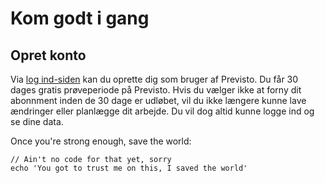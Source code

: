 # Kom godt i gang

## Opret konto

Via [log ind-siden](http://app.previsto.com/#/signin?action=createAccount) kan du oprette dig som bruger af Previsto. Du får 30 dages gratis prøveperiode på Previsto. Hvis du vælger ikke at forny dit abonnment inden de 30 dage er udløbet, vil du ikke længere kunne lave ændringer eller planlægge dit arbejde. Du vil dog altid kunne logge ind og se dine data.

Once you're strong enough, save the world:

```
// Ain't no code for that yet, sorry
echo 'You got to trust me on this, I saved the world'
```



